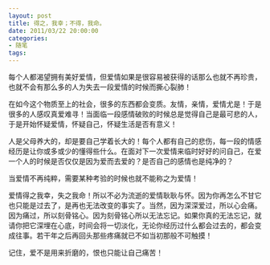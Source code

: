 ```yaml
---
layout: post
title: 得之，我幸；不得，我命。
date: 2011/03/22 20:00:00
categories: 
- 随笔
tags: 
---
```


每个人都渴望拥有美好爱情，但爱情如果是很容易被获得的话那么也就不再珍贵，也就不会有那么多的人为失去一段爱情的时候而撕心裂肺！

在如今这个物质至上的社会，很多的东西都会变质。友情，亲情，爱情尤是！于是很多的人感叹真爱难寻！当面临一段感情破败的时候总是觉得自己是最可悲的人，于是开始怀疑爱情，怀疑自己，怀疑生活是否有意义！

人是父母养大的，却是要自己学着长大的！每个人都有自己的悲伤，每一段的情感经历是让你或多或少的懂得些什么。在面对下一次爱情来临时好好的问自己，在爱一个人的时候是否仅仅是因为爱而去爱的？是否自己的感情也是纯净的？

当爱情不再纯粹，需要某种考验的时候也就不能称之为爱情！

爱情得之我幸，失之我命！所以不必为流逝的爱情耿耿与怀。因为你再怎么不甘它也只能是过去了，是再也无法改变的事实了。当然，因为深深爱过，所以心会痛。因为痛过，所以刻骨铭心。因为刻骨铭心所以无法忘记。如果你真的无法忘记，就请你把它深埋在心底，时间会将一切淡化，无论你经历过什么都会过去的，都会变成往事。若干年之后再回头那些疼痛就已不如当初那般不可触摸！

记住，爱不是用来折磨的，恨也只能让自己痛苦！
